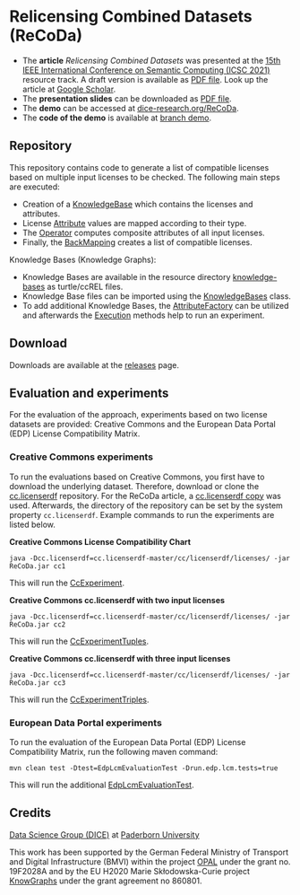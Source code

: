 # Relicensing Combined Datasets (ReCoDa)

- The **article** _Relicensing Combined Datasets_ was presented at the [15th IEEE International Conference on Semantic Computing (ICSC 2021)](https://www.ieee-icsc.org/) resource track.
A draft version is available as [PDF file](https://papers.dice-research.org/2021/ICSC2021_ReCoDa/Relicensing-Combined-Datasets-ReCoDa-public.pdf).
Look up the article at [Google Scholar](https://scholar.google.com/scholar?q=Relicensing+Combined+Datasets).
- The **presentation slides** can be downloaded as [PDF file](https://papers.dice-research.org/2021/ICSC2021_ReCoDa/Relicensing-Combined-Datasets-ReCoDa-slides-public.pdf).
- The **demo** can be accessed at [dice-research.org/ReCoDa](https://dice-research.org/ReCoDa).
- The **code of the demo** is available at [branch demo](https://github.com/adibaba/ReCoDa/tree/demo).


## Repository

This repository contains code to generate a list of compatible licenses based on multiple input licenses to be checked.
The following main steps are executed:

- Creation of a [KnowledgeBase](src/main/java/org/dice_research/opal/licenses/KnowledgeBase.java) which contains the licenses and attributes.
- License [Attribute](src/main/java/org/dice_research/opal/licenses/Attribute.java) values are mapped according to their type.
- The [Operator](src/main/java/org/dice_research/opal/licenses/Operator.java) computes composite attributes of all input licenses.
- Finally, the [BackMapping](src/main/java/org/dice_research/opal/licenses/BackMapping.java) creates a list of compatible licenses.

Knowledge Bases (Knowledge Graphs):

- Knowledge Bases are available in the resource directory [knowledge-bases](src/main/resources/knowledge-bases) as turtle/ccREL files.
- Knowledge Base files can be imported using the [KnowledgeBases](src/main/java/org/dice_research/opal/licenses/KnowledgeBases.java) class.
- To add additional Knowledge Bases, the [AttributeFactory](./src/main/java/org/dice_research/opal/licenses/AttributeFactory.java) can be utilized and afterwards the [Execution](src/main/java/org/dice_research/opal/licenses/Execution.java) methods help to run an experiment.

## Download

Downloads are available at the [releases](../../releases/) page.

## Evaluation and experiments

For the evaluation of the approach, experiments based on two license datasets are provided:
Creative Commons and the European Data Portal (EDP) License Compatibility Matrix.


### Creative Commons experiments

To run the evaluations based on Creative Commons, you first have to download the underlying dataset.
Therefore, download or clone the
[cc.licenserdf](https://github.com/creativecommons/cc.licenserdf)
repository.
For the ReCoDa article, a [cc.licenserdf copy](https://github.com/projekt-opal/cc.licenserdf) was used.
Afterwards, the directory of the repository can be set by the system property ``cc.licenserdf``.
Example commands to run the experiments are listed below.


**Creative Commons License Compatibility Chart**

```
java -Dcc.licenserdf=cc.licenserdf-master/cc/licenserdf/licenses/ -jar ReCoDa.jar cc1
```

This will run the [CcExperiment](src/main/java/org/dice_research/opal/licenses/cc/CcExperiment.java).


**Creative Commons cc.licenserdf with two input licenses**

```
java -Dcc.licenserdf=cc.licenserdf-master/cc/licenserdf/licenses/ -jar ReCoDa.jar cc2
```

This will run the [CcExperimentTuples](src/main/java/org/dice_research/opal/licenses/cc/CcExperimentTuples.java).


**Creative Commons cc.licenserdf with three input licenses**

```
java -Dcc.licenserdf=cc.licenserdf-master/cc/licenserdf/licenses/ -jar ReCoDa.jar cc3
```

This will run the [CcExperimentTriples](src/main/java/org/dice_research/opal/licenses/cc/CcExperimentTriples.java).


### European Data Portal experiments

To run the evaluation of the European Data Portal (EDP) License Compatibility Matrix, run the following maven command:

```
mvn clean test -Dtest=EdpLcmEvaluationTest -Drun.edp.lcm.tests=true
```

This will run the additional [EdpLcmEvaluationTest](src/test/java/org/dice_research/opal/licenses/EdpLcmEvaluationTest.java).


## Credits

[Data Science Group (DICE)](https://dice-research.org/) at [Paderborn University](https://www.uni-paderborn.de/)

This work has been supported by the German Federal Ministry of Transport and Digital Infrastructure (BMVI) within the
project [OPAL](https://dice-research.org/OPAL) under the grant no. 19F2028A and by the EU
H2020 Marie Skłodowska-Curie project [KnowGraphs](https://knowgraphs.eu/) under
the grant agreement no 860801.


